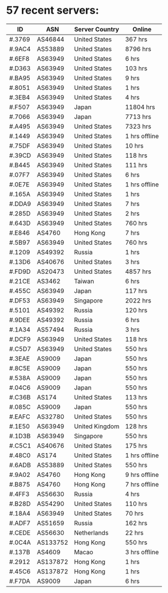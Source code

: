 # 57 recent servers:

| ID | ASN | Server Country | Online |
| ------ | ------ | ------ | ------ |
| #.3769 | AS46844 | United States | 367 hrs |
| #.9AC4 | AS53889 | United States | 8796 hrs |
| #.6EF8 | AS63949 | United States | 6 hrs |
| #.D363 | AS63949 | United States | 103 hrs |
| #.BA95 | AS63949 | United States | 9 hrs |
| #.8051 | AS63949 | United States | 1 hrs |
| #.3EB4 | AS63949 | United States | 4 hrs |
| #.F507 | AS63949 | Japan | 11804 hrs |
| #.7066 | AS63949 | Japan | 7713 hrs |
| #.A495 | AS63949 | United States | 7323 hrs |
| #.1449 | AS63949 | United States | 1 hrs offline |
| #.75DF | AS63949 | United States | 10 hrs |
| #.39CD | AS63949 | United States | 118 hrs |
| #.B445 | AS63949 | United States | 111 hrs |
| #.07F7 | AS63949 | United States | 6 hrs |
| #.0E7E | AS63949 | United States | 1 hrs offline |
| #.165A | AS63949 | United States | 1 hrs |
| #.DDA9 | AS63949 | United States | 7 hrs |
| #.285D | AS63949 | United States | 2 hrs |
| #.643D | AS63949 | United States | 760 hrs |
| #.E846 | AS4760 | Hong Kong | 7 hrs |
| #.5B97 | AS63949 | United States | 760 hrs |
| #.1209 | AS49392 | Russia | 1 hrs |
| #.13D6 | AS40676 | United States | 3 hrs |
| #.FD9D | AS20473 | United States | 4857 hrs |
| #.21CE | AS3462 | Taiwan | 6 hrs |
| #.455C | AS63949 | Japan | 117 hrs |
| #.DF53 | AS63949 | Singapore | 2022 hrs |
| #.5101 | AS49392 | Russia | 120 hrs |
| #.9DEE | AS49392 | Russia | 6 hrs |
| #.1A34 | AS57494 | Russia | 3 hrs |
| #.DCF9 | AS63949 | United States | 118 hrs |
| #.C5D7 | AS63949 | United States | 550 hrs |
| #.3EAE | AS9009 | Japan | 550 hrs |
| #.8C5E | AS9009 | Japan | 550 hrs |
| #.538A | AS9009 | Japan | 550 hrs |
| #.04C6 | AS9009 | Japan | 550 hrs |
| #.C36B | AS174 | United States | 113 hrs |
| #.085C | AS9009 | Japan | 550 hrs |
| #.EAFC | AS32780 | United States | 550 hrs |
| #.1E50 | AS63949 | United Kingdom | 128 hrs |
| #.1D3B | AS63949 | Singapore | 550 hrs |
| #.C5C1 | AS40676 | United States | 175 hrs |
| #.48C0 | AS174 | United States | 1 hrs offline |
| #.6ADB | AS53889 | United States | 550 hrs |
| #.9A02 | AS4760 | Hong Kong | 9 hrs offline |
| #.B875 | AS4760 | Hong Kong | 7 hrs offline |
| #.4FF3 | AS56630 | Russia | 4 hrs |
| #.B28D | AS54290 | United States | 110 hrs |
| #.18A4 | AS63949 | United States | 70 hrs |
| #.ADF7 | AS51659 | Russia | 162 hrs |
| #.CEDE | AS56630 | Netherlands | 22 hrs |
| #.0C4A | AS133752 | Hong Kong | 550 hrs |
| #.137B | AS4609 | Macao | 3 hrs offline |
| #.2912 | AS137872 | Hong Kong | 1 hrs |
| #.45C6 | AS137872 | Hong Kong | 1 hrs |
| #.F7DA | AS9009 | Japan | 6 hrs |

